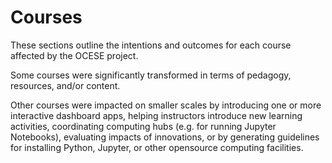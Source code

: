 # Courses

These sections outline the intentions and outcomes for each course affected by the OCESE project.

Some courses were significantly transformed in terms of pedagogy, resources, and/or content.

Other courses were impacted on smaller scales by introducing one or more interactive dashboard apps, helping instructors introduce new learning activities, coordinating computing hubs (e.g. for running Jupyter Notebooks), evaluating impacts of innovations, or by generating guidelines for installing Python, Jupyter, or other opensource computing facilities.
